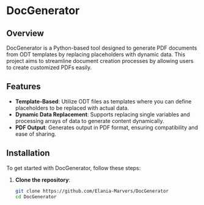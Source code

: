 # DocGenerator

## Overview

DocGenerator is a Python-based tool designed to generate PDF documents from ODT templates by replacing placeholders with dynamic data. This project aims to streamline document creation processes by allowing users to create customized PDFs easily.

## Features

- **Template-Based**: Utilize ODT files as templates where you can define placeholders to be replaced with actual data.
- **Dynamic Data Replacement**: Supports replacing single variables and processing arrays of data to generate content dynamically.
- **PDF Output**: Generates output in PDF format, ensuring compatibility and ease of sharing.

## Installation

To get started with DocGenerator, follow these steps:

1. **Clone the repository**:
   ```bash
   git clone https://github.com/Elania-Marvers/DocGenerator
   cd DocGenerator
